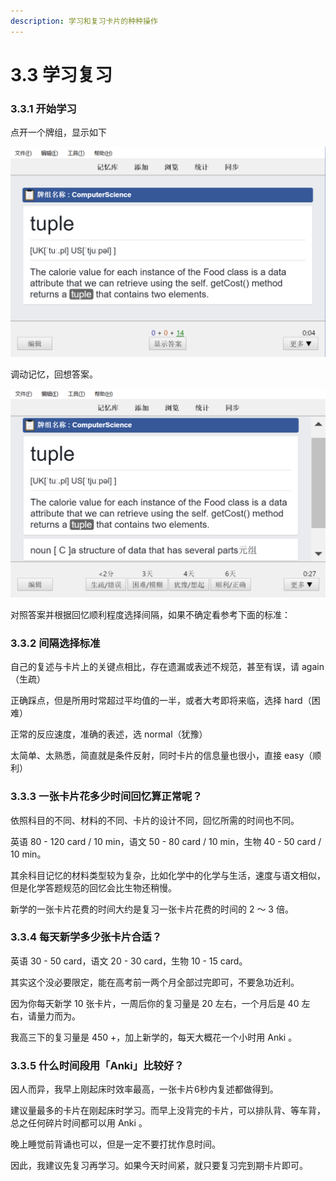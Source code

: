 ```yaml
---
description: 学习和复习卡片的种种操作
---
```


# 3.3 学习复习

### 3.3.1 开始学习

点开一个牌组，显示如下

![](../.gitbook/assets/tim-jie-tu-20180912103002.png)

调动记忆，回想答案。

![](../.gitbook/assets/tim-jie-tu-20180912103021.png)

  
对照答案并根据回忆顺利程度选择间隔，如果不确定看参考下面的标准：

### 3.3.2 间隔选择标准

自己的复述与卡片上的关键点相比，存在遗漏或表述不规范，甚至有误，请 again（生疏）

正确踩点，但是所用时常超过平均值的一半，或者大考即将来临，选择 hard（困难）

正常的反应速度，准确的表述，选 normal（犹豫）

太简单、太熟悉，简直就是条件反射，同时卡片的信息量也很小，直接 easy（顺利）

### 3.3.3 一张卡片花多少时间回忆算正常呢？

依照科目的不同、材料的不同、卡片的设计不同，回忆所需的时间也不同。

英语 80 - 120 card / 10 min，语文 50 - 80 card / 10 min，生物 40 - 50 card / 10 min。

其余科目记忆的材料类型较为复杂，比如化学中的化学与生活，速度与语文相似，但是化学答题规范的回忆会比生物还稍慢。

新学的一张卡片花费的时间大约是复习一张卡片花费的时间的 2 ～ 3 倍。

### 3.3.4 每天新学多少张卡片合适？

英语 30 - 50 card，语文 20 - 30 card，生物 10 - 15 card。

其实这个没必要限定，能在高考前一两个月全部过完即可，不要急功近利。

因为你每天新学 10 张卡片，一周后你的复习量是 20 左右，一个月后是 40 左右，请量力而为。

我高三下的复习量是 450 +，加上新学的，每天大概花一个小时用 Anki 。

### 3.3.5 什么时间段用「Anki」比较好？

因人而异，我早上刚起床时效率最高，一张卡片6秒内复述都做得到。

建议量最多的卡片在刚起床时学习。而早上没背完的卡片，可以排队背、等车背，总之任何碎片时间都可以用 Anki 。

晚上睡觉前背诵也可以，但是一定不要打扰作息时间。

因此，我建议先复习再学习。如果今天时间紧，就只要复习完到期卡片即可。

